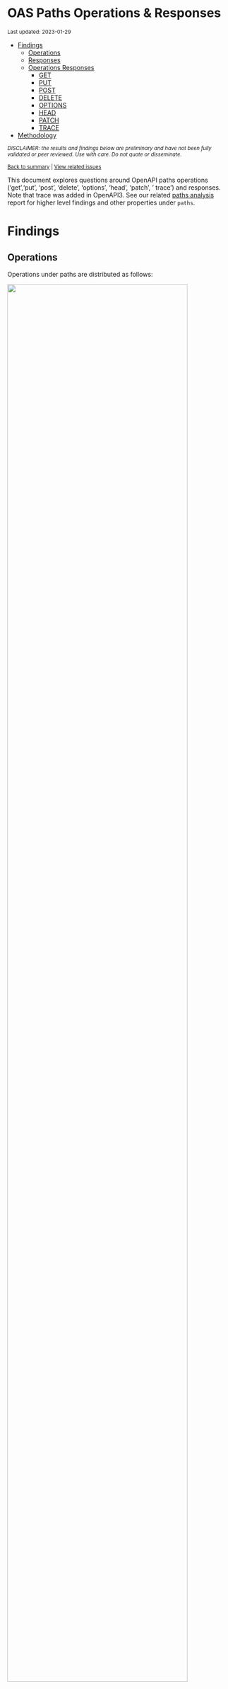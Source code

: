 OAS Paths Operations & Responses
================
<sup>Last updated: 2023-01-29</sup>

- <a href="#findings" id="toc-findings">Findings</a>
  - <a href="#operations" id="toc-operations">Operations</a>
  - <a href="#responses" id="toc-responses">Responses</a>
  - <a href="#operations-responses" id="toc-operations-responses">Operations
    Responses</a>
    - <a href="#get" id="toc-get">GET</a>
    - <a href="#put" id="toc-put">PUT</a>
    - <a href="#post" id="toc-post">POST</a>
    - <a href="#delete" id="toc-delete">DELETE</a>
    - <a href="#options" id="toc-options">OPTIONS</a>
    - <a href="#head" id="toc-head">HEAD</a>
    - <a href="#patch" id="toc-patch">PATCH</a>
    - <a href="#trace" id="toc-trace">TRACE</a>
- <a href="#methodology" id="toc-methodology">Methodology</a>

<sup>*DISCLAIMER: the results and findings below are preliminary and
have not been fully validated or peer reviewed. Use with care. Do not
quote or disseminate.*</sup>

<sup>[Back to summary](oas_summary.md) \| [View related
issues](https://github.com/postman-open-technologies/knowledge-base/labels/oas%3Aoperations)</sup>

This document explores questions around OpenAPI paths operations
(‘get’,‘put’, ‘post’, ‘delete’, ‘options’, ‘head’, ‘patch’, ’ trace’)
and responses. Note that trace was added in OpenAPI3. See our related
[paths analysis](oas_paths.md) report for higher level findings and
other properties under `paths`.

# Findings

## Operations

Operations under paths are distributed as follows:

<img src="oas_paths_operations_files/figure-gfm/oas_paths_operations-1.png" width="90%" />

<details>
<summary>
Table: Counts and percentages of operations under paths
</summary>

| operation |      n |       pct |
|:----------|-------:|----------:|
| get       | 163339 | 0.5079739 |
| post      |  90188 | 0.2804789 |
| put       |  30578 | 0.0950956 |
| delete    |  28467 | 0.0885306 |
| patch     |   7933 | 0.0246711 |
| options   |    711 | 0.0022112 |
| head      |    334 | 0.0010387 |

</details>

## Responses

- Across all 838,923 responses, the most common codes or values are
  `200` 273,583 (32.6%), `400` 93,576 (11.2%), `404` 85,087 (10.1%),
  `401` 76,533 (9.1%), and `403` 61,990 (7.4%)
- A number of unassigned, / invalid codes and extensions were found. See
  table below for details.
- No significant variations were observed across specification versions
  (2.x vs 3.x) or collections

<img src="oas_paths_operations_files/figure-gfm/oas_paths_responses-1.png" width="90%" />

<details>
<summary>
Table: Counts and percentages of responses under paths (across all
operations)
</summary>

| response                    |      n |       pct |
|:----------------------------|-------:|----------:|
| 200                         | 273583 | 0.3261122 |
| 400                         |  93576 | 0.1115430 |
| 404                         |  85087 | 0.1014241 |
| 401                         |  76533 | 0.0912277 |
| 403                         |  61990 | 0.0738924 |
| 500                         |  61460 | 0.0732606 |
| default                     |  49821 | 0.0593869 |
| 201                         |  21555 | 0.0256937 |
| 204                         |  20499 | 0.0244349 |
| 429                         |  15422 | 0.0183831 |
| 405                         |  11145 | 0.0132849 |
| 409                         |   8948 | 0.0106661 |
| 422                         |   7468 | 0.0089019 |
| 202                         |   6982 | 0.0083226 |
| 415                         |   6289 | 0.0074965 |
| 503                         |   6271 | 0.0074751 |
| 406                         |   5490 | 0.0065441 |
| 502                         |   3208 | 0.0038240 |
| 501                         |   3142 | 0.0037453 |
| 304                         |   2230 | 0.0026582 |
| 410                         |   1731 | 0.0020634 |
| 504                         |   1675 | 0.0019966 |
| 408                         |   1413 | 0.0016843 |
| 412                         |   1170 | 0.0013946 |
| 5XX                         |   1011 | 0.0012051 |
| 480                         |    977 | 0.0011646 |
| 481                         |    885 | 0.0010549 |
| 4XX                         |    874 | 0.0010418 |
| 482                         |    744 | 0.0008869 |
| 483                         |    563 | 0.0006711 |
| 402                         |    519 | 0.0006187 |
| 302                         |    513 | 0.0006115 |
| 413                         |    484 | 0.0005769 |
| 484                         |    435 | 0.0005185 |
| 300                         |    413 | 0.0004923 |
| 420                         |    386 | 0.0004601 |
| 207                         |    350 | 0.0004172 |
| 485                         |    318 | 0.0003791 |
| 301                         |    269 | 0.0003206 |
| 307                         |    210 | 0.0002503 |
| 486                         |    202 | 0.0002408 |
| 505                         |    202 | 0.0002408 |
| 414                         |    178 | 0.0002122 |
| 203                         |    172 | 0.0002050 |
| 303                         |    146 | 0.0001740 |
| 206                         |    140 | 0.0001669 |
| 487                         |    136 | 0.0001621 |
| 418                         |    116 | 0.0001383 |
| 205                         |    100 | 0.0001192 |
| 416                         |     94 | 0.0001120 |
| 417                         |     91 | 0.0001085 |
| 419                         |     85 | 0.0001013 |
| 426                         |     69 | 0.0000822 |
| 424                         |     68 | 0.0000811 |
| 488                         |     64 | 0.0000763 |
| 555                         |     62 | 0.0000739 |
| 456                         |     61 | 0.0000727 |
| 449                         |     56 | 0.0000668 |
| 489                         |     46 | 0.0000548 |
| 308                         |     44 | 0.0000524 |
| 423                         |     43 | 0.0000513 |
| 529                         |     43 | 0.0000513 |
| 490                         |     39 | 0.0000465 |
| 510                         |     39 | 0.0000465 |
| 411                         |     37 | 0.0000441 |
| 491                         |     34 | 0.0000405 |
| 596                         |     34 | 0.0000405 |
| 599                         |     30 | 0.0000358 |
| 999                         |     30 | 0.0000358 |
| 492                         |     29 | 0.0000346 |
| 299                         |     26 | 0.0000310 |
| 461                         |     26 | 0.0000310 |
| 512                         |     26 | 0.0000310 |
| 520                         |     26 | 0.0000310 |
| 507                         |     25 | 0.0000298 |
| 909                         |     25 | 0.0000298 |
| 493                         |     24 | 0.0000286 |
| 515                         |     23 | 0.0000274 |
| 521                         |     23 | 0.0000274 |
| 494                         |     22 | 0.0000262 |
| 495                         |     22 | 0.0000262 |
| 553                         |     22 | 0.0000262 |
| 407                         |     21 | 0.0000250 |
| 496                         |     20 | 0.0000238 |
| 101                         |     19 | 0.0000226 |
| 460                         |     19 | 0.0000226 |
| 497                         |     19 | 0.0000226 |
| 499                         |     19 | 0.0000226 |
| 498                         |     18 | 0.0000215 |
| x-csm-error-codes           |     18 | 0.0000215 |
| 210                         |     17 | 0.0000203 |
| 421                         |     16 | 0.0000191 |
| 100                         |     10 | 0.0000119 |
| 2XX                         |     10 | 0.0000119 |
| 428                         |     10 | 0.0000119 |
| 506                         |     10 | 0.0000119 |
| 462                         |      9 | 0.0000107 |
| 508                         |      9 | 0.0000107 |
| 425                         |      8 | 0.0000095 |
| 509                         |      8 | 0.0000095 |
| 511                         |      8 | 0.0000095 |
| 900                         |      8 | 0.0000095 |
| 430                         |      7 | 0.0000083 |
| 531                         |      7 | 0.0000083 |
| 102                         |      6 | 0.0000072 |
| 451                         |      6 | 0.0000072 |
| 457                         |      6 | 0.0000072 |
| 467                         |      6 | 0.0000072 |
| 513                         |      6 | 0.0000072 |
| 514                         |      6 | 0.0000072 |
| 450                         |      5 | 0.0000060 |
| 463                         |      5 | 0.0000060 |
| 477                         |      5 | 0.0000060 |
| 478                         |      5 | 0.0000060 |
| 479                         |      5 | 0.0000060 |
| 516                         |      5 | 0.0000060 |
| 910                         |      5 | 0.0000060 |
| x-notification              |      5 | 0.0000060 |
| 226                         |      4 | 0.0000048 |
| 465                         |      4 | 0.0000048 |
| 466                         |      4 | 0.0000048 |
| 522                         |      4 | 0.0000048 |
| 523                         |      4 | 0.0000048 |
| 550                         |      4 | 0.0000048 |
| 703                         |      4 | 0.0000048 |
| x-32700                     |      4 | 0.0000048 |
| x-std-errors                |      4 | 0.0000048 |
| 208                         |      3 | 0.0000036 |
| 222                         |      3 | 0.0000036 |
| 438                         |      3 | 0.0000036 |
| 440                         |      3 | 0.0000036 |
| 455                         |      3 | 0.0000036 |
| 458                         |      3 | 0.0000036 |
| 464                         |      3 | 0.0000036 |
| 468                         |      3 | 0.0000036 |
| 475                         |      3 | 0.0000036 |
| 517                         |      3 | 0.0000036 |
| 524                         |      3 | 0.0000036 |
| 525                         |      3 | 0.0000036 |
| 526                         |      3 | 0.0000036 |
| 527                         |      3 | 0.0000036 |
| 540                         |      3 | 0.0000036 |
| 552                         |      3 | 0.0000036 |
| x-3                         |      3 | 0.0000036 |
| x-32602                     |      3 | 0.0000036 |
| 236                         |      2 | 0.0000024 |
| 444                         |      2 | 0.0000024 |
| 448                         |      2 | 0.0000024 |
| 454                         |      2 | 0.0000024 |
| 473                         |      2 | 0.0000024 |
| 518                         |      2 | 0.0000024 |
| 528                         |      2 | 0.0000024 |
| 530                         |      2 | 0.0000024 |
| 551                         |      2 | 0.0000024 |
| 103                         |      1 | 0.0000012 |
| 209                         |      1 | 0.0000012 |
| 215                         |      1 | 0.0000012 |
| 218                         |      1 | 0.0000012 |
| 220                         |      1 | 0.0000012 |
| 250                         |      1 | 0.0000012 |
| 255                         |      1 | 0.0000012 |
| 305                         |      1 | 0.0000012 |
| 306                         |      1 | 0.0000012 |
| 333                         |      1 | 0.0000012 |
| 431                         |      1 | 0.0000012 |
| 469                         |      1 | 0.0000012 |
| 472                         |      1 | 0.0000012 |
| 474                         |      1 | 0.0000012 |
| 476                         |      1 | 0.0000012 |
| 532                         |      1 | 0.0000012 |
| 533                         |      1 | 0.0000012 |
| 534                         |      1 | 0.0000012 |
| 535                         |      1 | 0.0000012 |
| 536                         |      1 | 0.0000012 |
| 544                         |      1 | 0.0000012 |
| 560                         |      1 | 0.0000012 |
| 561                         |      1 | 0.0000012 |
| 591                         |      1 | 0.0000012 |
| 593                         |      1 | 0.0000012 |
| 598                         |      1 | 0.0000012 |
| 601                         |      1 | 0.0000012 |
| 704                         |      1 | 0.0000012 |
| x-codegen-request-body-name |      1 | 0.0000012 |
| x-swrclassic                |      1 | 0.0000012 |

</details>

## Operations Responses

### GET

- GET is the \#1 ranked operation
- Across the 406,617 responses for GET, the most common responses are
  `200` 156,996 (38.6%), `404` 43,786 (10.8%), `400` 40,186 (9.9%),
  `401` 35,445 (8.7%), and `500` 30,365 (7.5%)

<img src="oas_paths_operations_files/figure-gfm/oas_paths_operations_responses_get-1.png" width="90%" />

<details>
<summary>
Table: Counts and percentages of responses for the GET operation
</summary>

| response                    |      n |       pct |
|:----------------------------|-------:|----------:|
| 200                         | 156996 | 0.3861029 |
| 404                         |  43786 | 0.1076836 |
| 400                         |  40186 | 0.0988301 |
| 401                         |  35445 | 0.0871705 |
| 500                         |  30365 | 0.0746772 |
| 403                         |  28746 | 0.0706955 |
| default                     |  26153 | 0.0643185 |
| 429                         |   7400 | 0.0181989 |
| 405                         |   4298 | 0.0105701 |
| 204                         |   3770 | 0.0092716 |
| 503                         |   3652 | 0.0089814 |
| 406                         |   3307 | 0.0081330 |
| 415                         |   2993 | 0.0073607 |
| 202                         |   2456 | 0.0060401 |
| 409                         |   2217 | 0.0054523 |
| 422                         |   1964 | 0.0048301 |
| 502                         |   1829 | 0.0044981 |
| 304                         |   1657 | 0.0040751 |
| 501                         |   1455 | 0.0035783 |
| 504                         |   1161 | 0.0028553 |
| 410                         |    822 | 0.0020216 |
| 408                         |    656 | 0.0016133 |
| 5XX                         |    502 | 0.0012346 |
| 4XX                         |    480 | 0.0011805 |
| 302                         |    309 | 0.0007599 |
| 412                         |    283 | 0.0006960 |
| 201                         |    259 | 0.0006370 |
| 420                         |    252 | 0.0006197 |
| 300                         |    246 | 0.0006050 |
| 301                         |    233 | 0.0005730 |
| 402                         |    201 | 0.0004943 |
| 413                         |    185 | 0.0004550 |
| 480                         |    184 | 0.0004525 |
| 481                         |    174 | 0.0004279 |
| 307                         |    156 | 0.0003837 |
| 203                         |    147 | 0.0003615 |
| 505                         |    146 | 0.0003591 |
| 482                         |    142 | 0.0003492 |
| 207                         |    139 | 0.0003418 |
| 414                         |    123 | 0.0003025 |
| 206                         |    113 | 0.0002779 |
| 418                         |    100 | 0.0002459 |
| 483                         |     79 | 0.0001943 |
| 416                         |     79 | 0.0001943 |
| 303                         |     78 | 0.0001918 |
| 484                         |     64 | 0.0001574 |
| 485                         |     47 | 0.0001156 |
| 426                         |     44 | 0.0001082 |
| 417                         |     38 | 0.0000935 |
| 419                         |     34 | 0.0000836 |
| 456                         |     29 | 0.0000713 |
| 423                         |     27 | 0.0000664 |
| 555                         |     27 | 0.0000664 |
| 299                         |     25 | 0.0000615 |
| 529                         |     22 | 0.0000541 |
| 553                         |     21 | 0.0000516 |
| 510                         |     20 | 0.0000492 |
| 205                         |     18 | 0.0000443 |
| 424                         |     17 | 0.0000418 |
| 999                         |     15 | 0.0000369 |
| 308                         |     14 | 0.0000344 |
| 101                         |     13 | 0.0000320 |
| 461                         |     11 | 0.0000271 |
| 512                         |     11 | 0.0000271 |
| 909                         |     10 | 0.0000246 |
| 407                         |     10 | 0.0000246 |
| 596                         |     10 | 0.0000246 |
| 462                         |      8 | 0.0000197 |
| 460                         |      8 | 0.0000197 |
| 520                         |      8 | 0.0000197 |
| 421                         |      7 | 0.0000172 |
| 100                         |      6 | 0.0000148 |
| 910                         |      5 | 0.0000123 |
| 515                         |      5 | 0.0000123 |
| 428                         |      5 | 0.0000123 |
| 900                         |      5 | 0.0000123 |
| 411                         |      5 | 0.0000123 |
| 521                         |      5 | 0.0000123 |
| 465                         |      4 | 0.0000098 |
| 467                         |      4 | 0.0000098 |
| 2XX                         |      4 | 0.0000098 |
| x-csm-error-codes           |      4 | 0.0000098 |
| 449                         |      3 | 0.0000074 |
| 487                         |      3 | 0.0000074 |
| 486                         |      3 | 0.0000074 |
| 451                         |      3 | 0.0000074 |
| 102                         |      3 | 0.0000074 |
| 222                         |      3 | 0.0000074 |
| 703                         |      3 | 0.0000074 |
| 430                         |      2 | 0.0000049 |
| 208                         |      2 | 0.0000049 |
| 511                         |      2 | 0.0000049 |
| 236                         |      2 | 0.0000049 |
| 444                         |      2 | 0.0000049 |
| 526                         |      2 | 0.0000049 |
| 525                         |      2 | 0.0000049 |
| 550                         |      2 | 0.0000049 |
| 527                         |      2 | 0.0000049 |
| 552                         |      2 | 0.0000049 |
| 522                         |      2 | 0.0000049 |
| 523                         |      2 | 0.0000049 |
| 530                         |      1 | 0.0000025 |
| 528                         |      1 | 0.0000025 |
| 507                         |      1 | 0.0000025 |
| 561                         |      1 | 0.0000025 |
| 472                         |      1 | 0.0000025 |
| 601                         |      1 | 0.0000025 |
| 496                         |      1 | 0.0000025 |
| 488                         |      1 | 0.0000025 |
| 506                         |      1 | 0.0000025 |
| 560                         |      1 | 0.0000025 |
| 494                         |      1 | 0.0000025 |
| 495                         |      1 | 0.0000025 |
| 333                         |      1 | 0.0000025 |
| 499                         |      1 | 0.0000025 |
| 544                         |      1 | 0.0000025 |
| 305                         |      1 | 0.0000025 |
| 551                         |      1 | 0.0000025 |
| 498                         |      1 | 0.0000025 |
| x-codegen-request-body-name |      1 | 0.0000025 |
| 598                         |      1 | 0.0000025 |
| 226                         |      1 | 0.0000025 |
| 210                         |      1 | 0.0000025 |
| 440                         |      1 | 0.0000025 |
| 490                         |      1 | 0.0000025 |
| 218                         |      1 | 0.0000025 |
| 425                         |      1 | 0.0000025 |
| 508                         |      1 | 0.0000025 |
| x-swrclassic                |      1 | 0.0000025 |
| 497                         |      1 | 0.0000025 |
| 524                         |      1 | 0.0000025 |
| 491                         |      1 | 0.0000025 |
| 489                         |      1 | 0.0000025 |
| 220                         |      1 | 0.0000025 |
| 431                         |      1 | 0.0000025 |
| 306                         |      1 | 0.0000025 |
| 509                         |      1 | 0.0000025 |
| 450                         |      1 | 0.0000025 |
| 103                         |      1 | 0.0000025 |

</details>

### PUT

- PUT is the \#3 ranked operation
- Across the 96,259 responses for PUT, the most common responses are
  `200` 25,477 (26.5%), `400` 13,320 (13.8%), `404` 11,707 (12.2%),
  `401` 9,790 (10.2%), and `403` 8,229 (8.5%)

<img src="oas_paths_operations_files/figure-gfm/oas_paths_operations_responses_put-1.png" width="90%" />

<details>
<summary>
Table: Counts and percentages of responses for the PUT operation
</summary>

| response |     n |       pct |
|:---------|------:|----------:|
| 200      | 25477 | 0.2646714 |
| 400      | 13320 | 0.1383767 |
| 404      | 11707 | 0.1216198 |
| 401      |  9790 | 0.1017048 |
| 403      |  8229 | 0.0854881 |
| 500      |  7252 | 0.0753384 |
| default  |  4065 | 0.0422298 |
| 429      |  3729 | 0.0387392 |
| 201      |  2730 | 0.0283610 |
| 204      |  2451 | 0.0254626 |
| 405      |  1323 | 0.0137442 |
| 422      |  1085 | 0.0112717 |
| 409      |   940 | 0.0097653 |
| 202      |   740 | 0.0076876 |
| 415      |   517 | 0.0053709 |
| 406      |   364 | 0.0037815 |
| 503      |   346 | 0.0035945 |
| 412      |   323 | 0.0033555 |
| 501      |   306 | 0.0031789 |
| 502      |   219 | 0.0022751 |
| 410      |   213 | 0.0022128 |
| 408      |   161 | 0.0016726 |
| 304      |   114 | 0.0011843 |
| 5XX      |    59 | 0.0006129 |
| 504      |    51 | 0.0005298 |
| 481      |    48 | 0.0004987 |
| 482      |    48 | 0.0004987 |
| 480      |    48 | 0.0004987 |
| 207      |    46 | 0.0004779 |
| 485      |    44 | 0.0004571 |
| 484      |    44 | 0.0004571 |
| 483      |    44 | 0.0004571 |
| 505      |    41 | 0.0004259 |
| 486      |    41 | 0.0004259 |
| 205      |    39 | 0.0004052 |
| 487      |    37 | 0.0003844 |
| 307      |    25 | 0.0002597 |
| 301      |    24 | 0.0002493 |
| 413      |    24 | 0.0002493 |
| 521      |    18 | 0.0001870 |
| 402      |    17 | 0.0001766 |
| 300      |    14 | 0.0001454 |
| 4XX      |    12 | 0.0001247 |
| 555      |    12 | 0.0001247 |
| 420      |    10 | 0.0001039 |
| 414      |    10 | 0.0001039 |
| 210      |    10 | 0.0001039 |
| 417      |     9 | 0.0000935 |
| 416      |     7 | 0.0000727 |
| 423      |     6 | 0.0000623 |
| 456      |     6 | 0.0000623 |
| 203      |     6 | 0.0000623 |
| 424      |     6 | 0.0000623 |
| 510      |     5 | 0.0000519 |
| 302      |     4 | 0.0000416 |
| 407      |     4 | 0.0000416 |
| 449      |     4 | 0.0000416 |
| 428      |     4 | 0.0000416 |
| 461      |     4 | 0.0000416 |
| 460      |     4 | 0.0000416 |
| 308      |     3 | 0.0000312 |
| 303      |     3 | 0.0000312 |
| 2XX      |     3 | 0.0000312 |
| 550      |     2 | 0.0000208 |
| 515      |     2 | 0.0000208 |
| 507      |     1 | 0.0000104 |
| 512      |     1 | 0.0000104 |
| 100      |     1 | 0.0000104 |
| 540      |     1 | 0.0000104 |
| 411      |     1 | 0.0000104 |
| 206      |     1 | 0.0000104 |
| 551      |     1 | 0.0000104 |
| 552      |     1 | 0.0000104 |
| 703      |     1 | 0.0000104 |
| 524      |     1 | 0.0000104 |

</details>

### POST

- POST is the \#2 ranked operation
- Across the 235,016 responses for POST, the most common responses are
  `200` 66,584 (28.3%), `400` 28,783 (12.2%), `401` 21,363 (9.1%), `500`
  17,979 (7.7%), and `201` 17,954 (7.6%)

<img src="oas_paths_operations_files/figure-gfm/oas_paths_operations_responses_post-1.png" width="90%" />

<details>
<summary>
Table: Counts and percentages of responses for the POST operation
</summary>

| response          |     n |       pct |
|:------------------|------:|----------:|
| 200               | 66584 | 0.2833169 |
| 400               | 28783 | 0.1224725 |
| 401               | 21363 | 0.0909002 |
| 500               | 17979 | 0.0765012 |
| 201               | 17954 | 0.0763948 |
| 403               | 17140 | 0.0729312 |
| 404               | 16537 | 0.0703654 |
| default           | 14282 | 0.0607703 |
| 409               |  4256 | 0.0181094 |
| 405               |  4176 | 0.0177690 |
| 422               |  3316 | 0.0141097 |
| 429               |  3225 | 0.0137225 |
| 204               |  3081 | 0.0131097 |
| 202               |  2621 | 0.0111524 |
| 415               |  1883 | 0.0080122 |
| 503               |  1761 | 0.0074931 |
| 406               |  1055 | 0.0044891 |
| 501               |   946 | 0.0040253 |
| 480               |   705 | 0.0029998 |
| 502               |   679 | 0.0028892 |
| 481               |   623 | 0.0026509 |
| 482               |   516 | 0.0021956 |
| 408               |   438 | 0.0018637 |
| 504               |   410 | 0.0017446 |
| 483               |   404 | 0.0017190 |
| 410               |   399 | 0.0016978 |
| 412               |   320 | 0.0013616 |
| 484               |   294 | 0.0012510 |
| 5XX               |   279 | 0.0011872 |
| 413               |   249 | 0.0010595 |
| 402               |   246 | 0.0010467 |
| 4XX               |   207 | 0.0008808 |
| 485               |   198 | 0.0008425 |
| 302               |   193 | 0.0008212 |
| 304               |   185 | 0.0007872 |
| 486               |   136 | 0.0005787 |
| 207               |   128 | 0.0005446 |
| 420               |   115 | 0.0004893 |
| 487               |    94 | 0.0004000 |
| 488               |    63 | 0.0002681 |
| 303               |    57 | 0.0002425 |
| 300               |    54 | 0.0002298 |
| 489               |    45 | 0.0001915 |
| 419               |    41 | 0.0001745 |
| 449               |    41 | 0.0001745 |
| 490               |    38 | 0.0001617 |
| 414               |    38 | 0.0001617 |
| 417               |    36 | 0.0001532 |
| 491               |    33 | 0.0001404 |
| 599               |    30 | 0.0001277 |
| 492               |    29 | 0.0001234 |
| 205               |    28 | 0.0001191 |
| 411               |    26 | 0.0001106 |
| 493               |    24 | 0.0001021 |
| 596               |    24 | 0.0001021 |
| 456               |    22 | 0.0000936 |
| 495               |    21 | 0.0000894 |
| 494               |    21 | 0.0000894 |
| 507               |    21 | 0.0000894 |
| 424               |    19 | 0.0000808 |
| 496               |    19 | 0.0000808 |
| 206               |    19 | 0.0000808 |
| 497               |    18 | 0.0000766 |
| 499               |    18 | 0.0000766 |
| 529               |    18 | 0.0000766 |
| 520               |    18 | 0.0000766 |
| 498               |    17 | 0.0000723 |
| 308               |    16 | 0.0000681 |
| 307               |    16 | 0.0000681 |
| 426               |    15 | 0.0000638 |
| 909               |    15 | 0.0000638 |
| 999               |    15 | 0.0000638 |
| 203               |    15 | 0.0000638 |
| 418               |    14 | 0.0000596 |
| 512               |    14 | 0.0000596 |
| 515               |    14 | 0.0000596 |
| 510               |    13 | 0.0000553 |
| 505               |    12 | 0.0000511 |
| x-csm-error-codes |    10 | 0.0000426 |
| 506               |     9 | 0.0000383 |
| 421               |     9 | 0.0000383 |
| 508               |     8 | 0.0000340 |
| 531               |     7 | 0.0000298 |
| 509               |     7 | 0.0000298 |
| 460               |     7 | 0.0000298 |
| 407               |     7 | 0.0000298 |
| 423               |     7 | 0.0000298 |
| 425               |     7 | 0.0000298 |
| 210               |     6 | 0.0000255 |
| 511               |     6 | 0.0000255 |
| 101               |     6 | 0.0000255 |
| 457               |     6 | 0.0000255 |
| 513               |     6 | 0.0000255 |
| 514               |     6 | 0.0000255 |
| 479               |     5 | 0.0000213 |
| 478               |     5 | 0.0000213 |
| 516               |     5 | 0.0000213 |
| 416               |     5 | 0.0000213 |
| x-notification    |     5 | 0.0000213 |
| 463               |     5 | 0.0000213 |
| 430               |     5 | 0.0000213 |
| 477               |     5 | 0.0000213 |
| 466               |     4 | 0.0000170 |
| x-32700           |     4 | 0.0000170 |
| 461               |     4 | 0.0000170 |
| 450               |     4 | 0.0000170 |
| x-3               |     3 | 0.0000128 |
| 517               |     3 | 0.0000128 |
| 458               |     3 | 0.0000128 |
| 900               |     3 | 0.0000128 |
| x-32602           |     3 | 0.0000128 |
| 555               |     3 | 0.0000128 |
| 475               |     3 | 0.0000128 |
| 464               |     3 | 0.0000128 |
| 438               |     3 | 0.0000128 |
| 468               |     3 | 0.0000128 |
| 455               |     3 | 0.0000128 |
| 451               |     3 | 0.0000128 |
| 102               |     3 | 0.0000128 |
| 448               |     2 | 0.0000085 |
| 523               |     2 | 0.0000085 |
| 540               |     2 | 0.0000085 |
| 226               |     2 | 0.0000085 |
| x-std-errors      |     2 | 0.0000085 |
| 473               |     2 | 0.0000085 |
| 454               |     2 | 0.0000085 |
| 301               |     2 | 0.0000085 |
| 467               |     2 | 0.0000085 |
| 522               |     2 | 0.0000085 |
| 518               |     2 | 0.0000085 |
| 440               |     2 | 0.0000085 |
| 2XX               |     2 | 0.0000085 |
| 530               |     1 | 0.0000043 |
| 525               |     1 | 0.0000043 |
| 215               |     1 | 0.0000043 |
| 533               |     1 | 0.0000043 |
| 591               |     1 | 0.0000043 |
| 704               |     1 | 0.0000043 |
| 208               |     1 | 0.0000043 |
| 532               |     1 | 0.0000043 |
| 524               |     1 | 0.0000043 |
| 462               |     1 | 0.0000043 |
| 593               |     1 | 0.0000043 |
| 476               |     1 | 0.0000043 |
| 474               |     1 | 0.0000043 |
| 250               |     1 | 0.0000043 |
| 255               |     1 | 0.0000043 |
| 553               |     1 | 0.0000043 |
| 528               |     1 | 0.0000043 |
| 534               |     1 | 0.0000043 |
| 100               |     1 | 0.0000043 |
| 526               |     1 | 0.0000043 |
| 527               |     1 | 0.0000043 |
| 469               |     1 | 0.0000043 |
| 536               |     1 | 0.0000043 |
| 535               |     1 | 0.0000043 |

</details>

### DELETE

- DELETE is the \#4 ranked operation
- Across the 73,926 responses for DELETE, the most common responses are
  `200` 16,834 (22.8%), `404` 10,024 (13.6%), `204` 10,002 (13.5%),
  `400` 8,702 (11.8%), and `401` 6,952 (9.4%)

<img src="oas_paths_operations_files/figure-gfm/oas_paths_operations_responses_delete-1.png" width="90%" />

<details>
<summary>
Table: Counts and percentages of responses for the DELETE operation
</summary>

| response          |     n |       pct |
|:------------------|------:|----------:|
| 200               | 16834 | 0.2277142 |
| 404               | 10024 | 0.1355951 |
| 204               | 10002 | 0.1352975 |
| 400               |  8702 | 0.1177123 |
| 401               |  6952 | 0.0940400 |
| 403               |  5437 | 0.0735465 |
| 500               |  4320 | 0.0584368 |
| default           |  4217 | 0.0570435 |
| 202               |   961 | 0.0129995 |
| 405               |   917 | 0.0124043 |
| 409               |   831 | 0.0112410 |
| 429               |   790 | 0.0106864 |
| 422               |   530 | 0.0071693 |
| 415               |   486 | 0.0065741 |
| 406               |   393 | 0.0053161 |
| 503               |   300 | 0.0040581 |
| 501               |   285 | 0.0038552 |
| 502               |   267 | 0.0036117 |
| 410               |   222 | 0.0030030 |
| 412               |   216 | 0.0029218 |
| 201               |   194 | 0.0026242 |
| 304               |   189 | 0.0025566 |
| 408               |   146 | 0.0019749 |
| 5XX               |   102 | 0.0013798 |
| 4XX               |    78 | 0.0010551 |
| 300               |    44 | 0.0005952 |
| 480               |    40 | 0.0005411 |
| 481               |    40 | 0.0005411 |
| 482               |    38 | 0.0005140 |
| 483               |    36 | 0.0004870 |
| 504               |    34 | 0.0004599 |
| 484               |    33 | 0.0004464 |
| 207               |    31 | 0.0004193 |
| 485               |    29 | 0.0003923 |
| 402               |    24 | 0.0003246 |
| 486               |    22 | 0.0002976 |
| 424               |    21 | 0.0002841 |
| 413               |    17 | 0.0002300 |
| 555               |    10 | 0.0001353 |
| 420               |     9 | 0.0001217 |
| 419               |     8 | 0.0001082 |
| 303               |     8 | 0.0001082 |
| 414               |     7 | 0.0000947 |
| 308               |     7 | 0.0000947 |
| 307               |     7 | 0.0000947 |
| 417               |     6 | 0.0000812 |
| 449               |     6 | 0.0000812 |
| 205               |     5 | 0.0000676 |
| 426               |     5 | 0.0000676 |
| 206               |     4 | 0.0000541 |
| 461               |     4 | 0.0000541 |
| 456               |     4 | 0.0000541 |
| 203               |     4 | 0.0000541 |
| 302               |     4 | 0.0000541 |
| 505               |     3 | 0.0000406 |
| 529               |     3 | 0.0000406 |
| x-csm-error-codes |     2 | 0.0000271 |
| x-std-errors      |     2 | 0.0000271 |
| 515               |     2 | 0.0000271 |
| 487               |     2 | 0.0000271 |
| 100               |     1 | 0.0000135 |
| 226               |     1 | 0.0000135 |
| 301               |     1 | 0.0000135 |
| 2XX               |     1 | 0.0000135 |
| 416               |     1 | 0.0000135 |
| 299               |     1 | 0.0000135 |
| 507               |     1 | 0.0000135 |
| 423               |     1 | 0.0000135 |
| 418               |     1 | 0.0000135 |
| 510               |     1 | 0.0000135 |

</details>

### OPTIONS

- OPTIONS is the \#6 ranked operation
- Across the 1,086 responses for OPTIONS, the most common responses are
  `200` 663 (61%), `204` 105 (9.7%), `401` 100 (9.2%), `403` 96 (8.8%),
  and `400` 27 (2.5%)

<img src="oas_paths_operations_files/figure-gfm/oas_paths_operations_responses_options-1.png" width="90%" />

<details>
<summary>
Table: Counts and percentages of responses for the OPTIONS operation
</summary>

| response |   n |       pct |
|:---------|----:|----------:|
| 200      | 663 | 0.6104972 |
| 204      | 105 | 0.0966851 |
| 401      | 100 | 0.0920810 |
| 403      |  96 | 0.0883978 |
| 400      |  27 | 0.0248619 |
| 500      |  26 | 0.0239411 |
| default  |  26 | 0.0239411 |
| 404      |  19 | 0.0174954 |
| 5XX      |  16 | 0.0147330 |
| 502      |   3 | 0.0027624 |
| 504      |   3 | 0.0027624 |
| 409      |   2 | 0.0018416 |

</details>

### HEAD

- HEAD is the \#7 ranked operation
- Across the 793 responses for HEAD, the most common responses are `200`
  262 (33%), `401` 106 (13.4%), `403` 82 (10.3%), `204` 81 (10.2%), and
  `default` 73 (9.2%)

<img src="oas_paths_operations_files/figure-gfm/oas_paths_operations_responses_head-1.png" width="90%" />

<details>
<summary>
Table: Counts and percentages of responses for the HEAD operation
</summary>

| response |   n |       pct |
|:---------|----:|----------:|
| 200      | 262 | 0.3303909 |
| 401      | 106 | 0.1336696 |
| 403      |  82 | 0.1034048 |
| 204      |  81 | 0.1021438 |
| default  |  73 | 0.0920555 |
| 404      |  73 | 0.0920555 |
| 500      |  36 | 0.0453972 |
| 400      |  35 | 0.0441362 |
| 406      |   8 | 0.0100883 |
| 503      |   7 | 0.0088272 |
| 429      |   6 | 0.0075662 |
| 409      |   3 | 0.0037831 |
| 501      |   3 | 0.0037831 |
| 412      |   2 | 0.0025221 |
| 422      |   2 | 0.0025221 |
| 408      |   2 | 0.0025221 |
| 304      |   2 | 0.0025221 |
| 419      |   2 | 0.0025221 |
| 410      |   2 | 0.0025221 |
| 5XX      |   2 | 0.0025221 |
| 206      |   1 | 0.0012610 |
| 416      |   1 | 0.0012610 |
| 307      |   1 | 0.0012610 |
| 415      |   1 | 0.0012610 |

</details>

### PATCH

- PATCH is the \#5 ranked operation
- Across the 25,226 responses for PATCH, the most common responses are
  `200` 6,767 (26.8%), `404` 2,941 (11.7%), `401` 2,777 (11%), `400`
  2,523 (10%), and `403` 2,260 (9%)

<img src="oas_paths_operations_files/figure-gfm/oas_paths_operations_responses_patch-1.png" width="90%" />

<details>
<summary>
Table: Counts and percentages of responses for the PATCH operation
</summary>

| response          |    n |       pct |
|:------------------|-----:|----------:|
| 200               | 6767 | 0.2682550 |
| 404               | 2941 | 0.1165861 |
| 401               | 2777 | 0.1100848 |
| 400               | 2523 | 0.1000159 |
| 403               | 2260 | 0.0895901 |
| 500               | 1482 | 0.0587489 |
| 204               | 1009 | 0.0399984 |
| default           | 1005 | 0.0398398 |
| 409               |  699 | 0.0277095 |
| 422               |  571 | 0.0226354 |
| 405               |  431 | 0.0170855 |
| 201               |  418 | 0.0165702 |
| 415               |  409 | 0.0162134 |
| 406               |  363 | 0.0143899 |
| 429               |  272 | 0.0107825 |
| 502               |  211 | 0.0083644 |
| 503               |  205 | 0.0081265 |
| 202               |  204 | 0.0080869 |
| 501               |  147 | 0.0058273 |
| 4XX               |   97 | 0.0038452 |
| 304               |   83 | 0.0032903 |
| 410               |   73 | 0.0028938 |
| 300               |   55 | 0.0021803 |
| 5XX               |   51 | 0.0020217 |
| 402               |   31 | 0.0012289 |
| 412               |   26 | 0.0010307 |
| 504               |   16 | 0.0006343 |
| 408               |   10 | 0.0003964 |
| 205               |   10 | 0.0003964 |
| 555               |   10 | 0.0003964 |
| 413               |    9 | 0.0003568 |
| 301               |    9 | 0.0003568 |
| 207               |    6 | 0.0002378 |
| 307               |    5 | 0.0001982 |
| 411               |    5 | 0.0001982 |
| 426               |    5 | 0.0001982 |
| 424               |    5 | 0.0001982 |
| 308               |    4 | 0.0001586 |
| 461               |    3 | 0.0001189 |
| 302               |    3 | 0.0001189 |
| 206               |    2 | 0.0000793 |
| 423               |    2 | 0.0000793 |
| 417               |    2 | 0.0000793 |
| 449               |    2 | 0.0000793 |
| x-csm-error-codes |    2 | 0.0000793 |
| 416               |    1 | 0.0000396 |
| 418               |    1 | 0.0000396 |
| 507               |    1 | 0.0000396 |
| 209               |    1 | 0.0000396 |
| 100               |    1 | 0.0000396 |
| 428               |    1 | 0.0000396 |

</details>

### TRACE

*This operation is excluded from the analysis as it has, sadly, not been
found so far in any API.*

# Methodology

The above statistics are derived from multiple database views querying
the OpenAPI JSON under the `/paths/<path>/<operation>/<responses>`.
